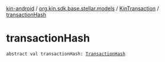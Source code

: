 [kin-android](../../index.md) / [org.kin.sdk.base.stellar.models](../index.md) / [KinTransaction](index.md) / [transactionHash](./transaction-hash.md)

# transactionHash

`abstract val transactionHash: `[`TransactionHash`](../../org.kin.sdk.base.models/-transaction-hash/index.md)